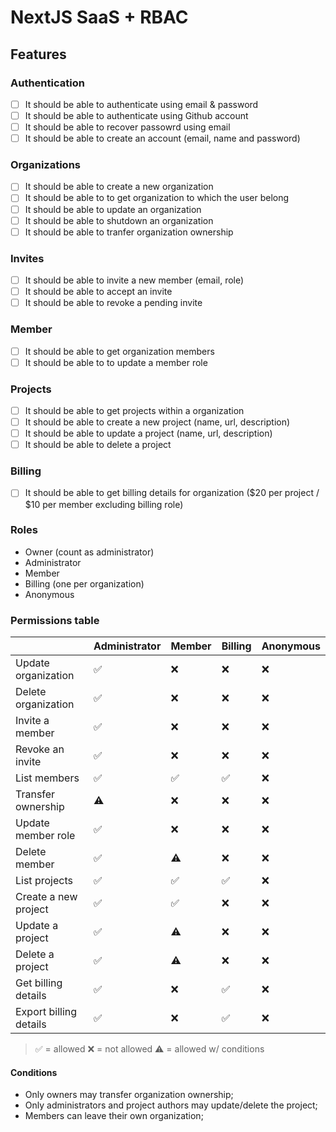 # NextJS SaaS + RBAC

## Features

### Authentication

- [ ] It should be able to authenticate using email & password
- [ ] It should be able to authenticate using Github account
- [ ] It should be able to recover passowrd using email
- [ ] It should be able to create an account (email, name and password)

### Organizations

- [ ] It should be able to create a new organization
- [ ] It should be able to to get organization to which the user belong
- [ ] It should be able to update an organization
- [ ] It should be able to shutdown an organization
- [ ] It should be able to tranfer organization ownership

### Invites

- [ ] It should be able to invite a new member (email, role)
- [ ] It should be able to accept an invite
- [ ] It should be able to revoke a pending invite

### Member

- [ ] It should be able to get organization members
- [ ] It should be able to to update a member role

### Projects

- [ ] It should be able to get projects within a organization
- [ ] It should be able to create a new project (name, url, description)
- [ ] It should be able to update a project (name, url, description)
- [ ] It should be able to delete a project

### Billing

- [ ] It should be able to get billing details for organization ($20 per project / $10 per member excluding billing role)

### Roles

- Owner (count as administrator)
- Administrator
- Member
- Billing (one per organization)
- Anonymous

### Permissions table

|                          | Administrator | Member | Billing | Anonymous |
| ------------------------ | ------------- | ------ | ------- | --------- |
| Update organization      | ✅            | ❌     | ❌      | ❌        |
| Delete organization      | ✅            | ❌     | ❌      | ❌        |
| Invite a member          | ✅            | ❌     | ❌      | ❌        |
| Revoke an invite         | ✅            | ❌     | ❌      | ❌        |
| List members             | ✅            | ✅     | ✅      | ❌        |
| Transfer ownership       | ⚠️            | ❌     | ❌      | ❌        |
| Update member role       | ✅            | ❌     | ❌      | ❌        |
| Delete member            | ✅            | ⚠️     | ❌      | ❌        |
| List projects            | ✅            | ✅     | ✅      | ❌        |
| Create a new project     | ✅            | ✅     | ❌      | ❌        |
| Update a project         | ✅            | ⚠️     | ❌      | ❌        |
| Delete a project         | ✅            | ⚠️     | ❌      | ❌        |
| Get billing details      | ✅            | ❌     | ✅      | ❌        |
| Export billing details   | ✅            | ❌     | ✅      | ❌        |

> ✅ = allowed
> ❌ = not allowed
> ⚠️ = allowed w/ conditions

#### Conditions

- Only owners may transfer organization ownership;
- Only administrators and project authors may update/delete the project;
- Members can leave their own organization;


